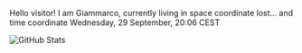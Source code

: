Hello visitor! I am Giammarco, currently living in space coordinate lost... and time coordinate Wednesday, 29 September, 20:06 CEST

![GitHub Stats](https://github-readme-stats.vercel.app/api?username=grcasanova)
